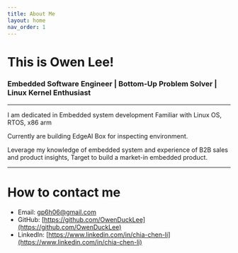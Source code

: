 ```yaml
---
title: About Me
layout: home
nav_order: 1
---
```


# This is Owen Lee!
### Embedded Software Engineer | Bottom-Up Problem Solver | Linux Kernel Enthusiast

---

I am dedicated in Embedded system development 
Familiar with Linux OS, RTOS, x86 arm

Currently are building EdgeAI Box for inspecting environment. 

Leverage my knowledge of embedded system and experience of B2B sales and product insights,
Target to build a market-in embedded product.

---

# How to contact me
- Email: gp6h06@gmail.com
- GitHub: [https://github.com/OwenDuckLee](https://github.com/OwenDuckLee)
- LinkedIn: [https://www.linkedin.com/in/chia-chen-li](https://www.linkedin.com/in/chia-chen-li)
